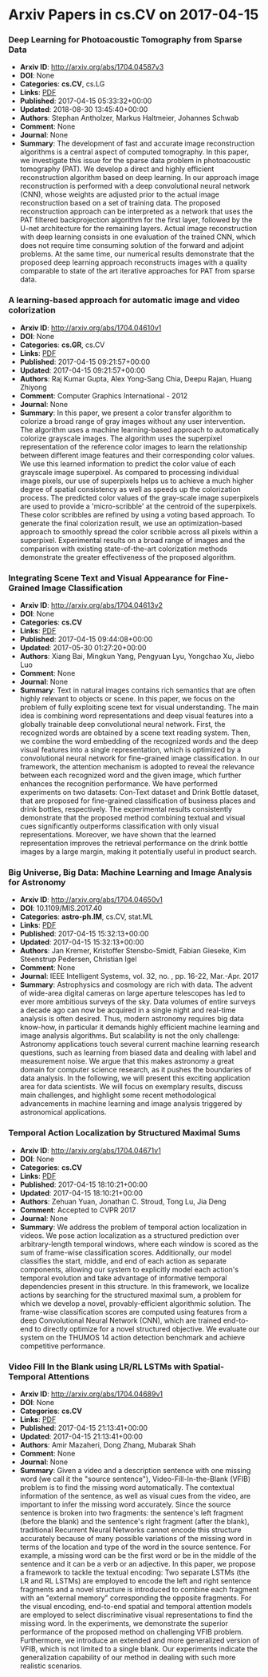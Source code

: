 # Arxiv Papers in cs.CV on 2017-04-15
### Deep Learning for Photoacoustic Tomography from Sparse Data
- **Arxiv ID**: http://arxiv.org/abs/1704.04587v3
- **DOI**: None
- **Categories**: **cs.CV**, cs.LG
- **Links**: [PDF](http://arxiv.org/pdf/1704.04587v3)
- **Published**: 2017-04-15 05:33:32+00:00
- **Updated**: 2018-08-30 13:45:40+00:00
- **Authors**: Stephan Antholzer, Markus Haltmeier, Johannes Schwab
- **Comment**: None
- **Journal**: None
- **Summary**: The development of fast and accurate image reconstruction algorithms is a central aspect of computed tomography. In this paper, we investigate this issue for the sparse data problem in photoacoustic tomography (PAT). We develop a direct and highly efficient reconstruction algorithm based on deep learning. In our approach image reconstruction is performed with a deep convolutional neural network (CNN), whose weights are adjusted prior to the actual image reconstruction based on a set of training data. The proposed reconstruction approach can be interpreted as a network that uses the PAT filtered backprojection algorithm for the first layer, followed by the U-net architecture for the remaining layers. Actual image reconstruction with deep learning consists in one evaluation of the trained CNN, which does not require time consuming solution of the forward and adjoint problems. At the same time, our numerical results demonstrate that the proposed deep learning approach reconstructs images with a quality comparable to state of the art iterative approaches for PAT from sparse data.



### A learning-based approach for automatic image and video colorization
- **Arxiv ID**: http://arxiv.org/abs/1704.04610v1
- **DOI**: None
- **Categories**: **cs.GR**, cs.CV
- **Links**: [PDF](http://arxiv.org/pdf/1704.04610v1)
- **Published**: 2017-04-15 09:21:57+00:00
- **Updated**: 2017-04-15 09:21:57+00:00
- **Authors**: Raj Kumar Gupta, Alex Yong-Sang Chia, Deepu Rajan, Huang Zhiyong
- **Comment**: Computer Graphics International - 2012
- **Journal**: None
- **Summary**: In this paper, we present a color transfer algorithm to colorize a broad range of gray images without any user intervention. The algorithm uses a machine learning-based approach to automatically colorize grayscale images. The algorithm uses the superpixel representation of the reference color images to learn the relationship between different image features and their corresponding color values. We use this learned information to predict the color value of each grayscale image superpixel. As compared to processing individual image pixels, our use of superpixels helps us to achieve a much higher degree of spatial consistency as well as speeds up the colorization process. The predicted color values of the gray-scale image superpixels are used to provide a 'micro-scribble' at the centroid of the superpixels. These color scribbles are refined by using a voting based approach. To generate the final colorization result, we use an optimization-based approach to smoothly spread the color scribble across all pixels within a superpixel. Experimental results on a broad range of images and the comparison with existing state-of-the-art colorization methods demonstrate the greater effectiveness of the proposed algorithm.



### Integrating Scene Text and Visual Appearance for Fine-Grained Image Classification
- **Arxiv ID**: http://arxiv.org/abs/1704.04613v2
- **DOI**: None
- **Categories**: **cs.CV**
- **Links**: [PDF](http://arxiv.org/pdf/1704.04613v2)
- **Published**: 2017-04-15 09:44:08+00:00
- **Updated**: 2017-05-30 01:27:20+00:00
- **Authors**: Xiang Bai, Mingkun Yang, Pengyuan Lyu, Yongchao Xu, Jiebo Luo
- **Comment**: None
- **Journal**: None
- **Summary**: Text in natural images contains rich semantics that are often highly relevant to objects or scene. In this paper, we focus on the problem of fully exploiting scene text for visual understanding. The main idea is combining word representations and deep visual features into a globally trainable deep convolutional neural network. First, the recognized words are obtained by a scene text reading system. Then, we combine the word embedding of the recognized words and the deep visual features into a single representation, which is optimized by a convolutional neural network for fine-grained image classification. In our framework, the attention mechanism is adopted to reveal the relevance between each recognized word and the given image, which further enhances the recognition performance. We have performed experiments on two datasets: Con-Text dataset and Drink Bottle dataset, that are proposed for fine-grained classification of business places and drink bottles, respectively. The experimental results consistently demonstrate that the proposed method combining textual and visual cues significantly outperforms classification with only visual representations. Moreover, we have shown that the learned representation improves the retrieval performance on the drink bottle images by a large margin, making it potentially useful in product search.



### Big Universe, Big Data: Machine Learning and Image Analysis for Astronomy
- **Arxiv ID**: http://arxiv.org/abs/1704.04650v1
- **DOI**: 10.1109/MIS.2017.40
- **Categories**: **astro-ph.IM**, cs.CV, stat.ML
- **Links**: [PDF](http://arxiv.org/pdf/1704.04650v1)
- **Published**: 2017-04-15 15:32:13+00:00
- **Updated**: 2017-04-15 15:32:13+00:00
- **Authors**: Jan Kremer, Kristoffer Stensbo-Smidt, Fabian Gieseke, Kim Steenstrup Pedersen, Christian Igel
- **Comment**: None
- **Journal**: IEEE Intelligent Systems, vol. 32, no. , pp. 16-22, Mar.-Apr. 2017
- **Summary**: Astrophysics and cosmology are rich with data. The advent of wide-area digital cameras on large aperture telescopes has led to ever more ambitious surveys of the sky. Data volumes of entire surveys a decade ago can now be acquired in a single night and real-time analysis is often desired. Thus, modern astronomy requires big data know-how, in particular it demands highly efficient machine learning and image analysis algorithms. But scalability is not the only challenge: Astronomy applications touch several current machine learning research questions, such as learning from biased data and dealing with label and measurement noise. We argue that this makes astronomy a great domain for computer science research, as it pushes the boundaries of data analysis. In the following, we will present this exciting application area for data scientists. We will focus on exemplary results, discuss main challenges, and highlight some recent methodological advancements in machine learning and image analysis triggered by astronomical applications.



### Temporal Action Localization by Structured Maximal Sums
- **Arxiv ID**: http://arxiv.org/abs/1704.04671v1
- **DOI**: None
- **Categories**: **cs.CV**
- **Links**: [PDF](http://arxiv.org/pdf/1704.04671v1)
- **Published**: 2017-04-15 18:10:21+00:00
- **Updated**: 2017-04-15 18:10:21+00:00
- **Authors**: Zehuan Yuan, Jonathan C. Stroud, Tong Lu, Jia Deng
- **Comment**: Accepted to CVPR 2017
- **Journal**: None
- **Summary**: We address the problem of temporal action localization in videos. We pose action localization as a structured prediction over arbitrary-length temporal windows, where each window is scored as the sum of frame-wise classification scores. Additionally, our model classifies the start, middle, and end of each action as separate components, allowing our system to explicitly model each action's temporal evolution and take advantage of informative temporal dependencies present in this structure. In this framework, we localize actions by searching for the structured maximal sum, a problem for which we develop a novel, provably-efficient algorithmic solution. The frame-wise classification scores are computed using features from a deep Convolutional Neural Network (CNN), which are trained end-to-end to directly optimize for a novel structured objective. We evaluate our system on the THUMOS 14 action detection benchmark and achieve competitive performance.



### Video Fill In the Blank using LR/RL LSTMs with Spatial-Temporal Attentions
- **Arxiv ID**: http://arxiv.org/abs/1704.04689v1
- **DOI**: None
- **Categories**: **cs.CV**
- **Links**: [PDF](http://arxiv.org/pdf/1704.04689v1)
- **Published**: 2017-04-15 21:13:41+00:00
- **Updated**: 2017-04-15 21:13:41+00:00
- **Authors**: Amir Mazaheri, Dong Zhang, Mubarak Shah
- **Comment**: None
- **Journal**: None
- **Summary**: Given a video and a description sentence with one missing word (we call it the "source sentence"), Video-Fill-In-the-Blank (VFIB) problem is to find the missing word automatically. The contextual information of the sentence, as well as visual cues from the video, are important to infer the missing word accurately. Since the source sentence is broken into two fragments: the sentence's left fragment (before the blank) and the sentence's right fragment (after the blank), traditional Recurrent Neural Networks cannot encode this structure accurately because of many possible variations of the missing word in terms of the location and type of the word in the source sentence. For example, a missing word can be the first word or be in the middle of the sentence and it can be a verb or an adjective. In this paper, we propose a framework to tackle the textual encoding: Two separate LSTMs (the LR and RL LSTMs) are employed to encode the left and right sentence fragments and a novel structure is introduced to combine each fragment with an "external memory" corresponding the opposite fragments. For the visual encoding, end-to-end spatial and temporal attention models are employed to select discriminative visual representations to find the missing word. In the experiments, we demonstrate the superior performance of the proposed method on challenging VFIB problem. Furthermore, we introduce an extended and more generalized version of VFIB, which is not limited to a single blank. Our experiments indicate the generalization capability of our method in dealing with such more realistic scenarios.



